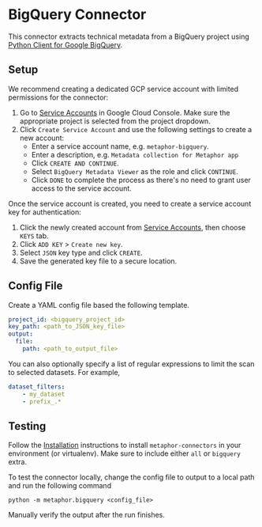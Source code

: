 # BigQuery Connector

This connector extracts technical metadata from a BigQuery project using [Python Client for Google BigQuery](https://googleapis.dev/python/bigquery/latest/index.html).

## Setup

We recommend creating a dedicated GCP service account with limited permissions for the connector:

1. Go to [Service Accounts](https://console.cloud.google.com/iam-admin/serviceaccounts) in Google Cloud Console. Make sure the appropriate project is selected from the project dropdown.
2. Click `Create Service Account` and use the following settings to create a new account:
    - Enter a service account name, e.g. `metaphor-bigquery`.
    - Enter a description, e.g. `Metadata collection for Metaphor app`
    - Click `CREATE AND CONTINUE`.
    - Select `BigQuery Metadata Viewer` as the role and click `CONTINUE`.
    - Click `DONE` to complete the process as there's no need to grant user access to the service account.

Once the service account is created, you need to create a service account key for authentication:

1. Click the newly created account from [Service Accounts](https://console.cloud.google.com/iam-admin/serviceaccounts), then choose `KEYS` tab.
2. Click `ADD KEY` > `Create new key`.
3. Select `JSON` key type and click `CREATE`.
4. Save the generated key file to a secure location.

## Config File

Create a YAML config file based the following template.

```yaml
project_id: <bigquery_project_id>
key_path: <path_to_JSON_key_file>
output:
  file:
    path: <path_to_output_file>
```

You can also optionally specify a list of regular expressions to limit the scan to selected datasets. For example,

```yaml
dataset_filters:
    - my_dataset
    - prefix_.*
```

## Testing

Follow the [Installation](../../README.md) instructions to install `metaphor-connectors` in your environment (or virtualenv). Make sure to include either `all` or `bigquery` extra.

To test the connector locally, change the config file to output to a local path and run the following command

```
python -m metaphor.bigquery <config_file>
```

Manually verify the output after the run finishes.
